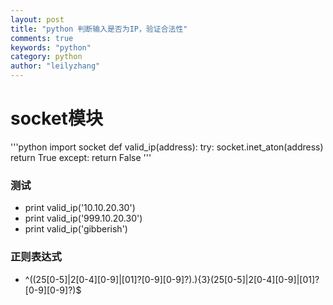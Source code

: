 ```yaml
---
layout: post
title: "python 判断输入是否为IP，验证合法性"
comments: true
keywords: "python"
category: python
author: "leilyzhang"
---
```


# socket模块
'''python
import socket
def valid_ip(address):
    try: 
        socket.inet_aton(address)
        return True
    except:
        return False
'''
### 测试

- print valid_ip('10.10.20.30')
- print valid_ip('999.10.20.30')
- print valid_ip('gibberish')



### 正则表达式
- ^((25[0-5]|2[0-4][0-9]|[01]?[0-9][0-9]?)\.){3}(25[0-5]|2[0-4][0-9]|[01]?[0-9][0-9]?)$
